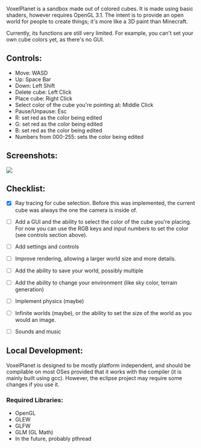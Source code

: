 VoxelPlanet is a sandbox made out of colored cubes. It is made using basic shaders, however requires OpenGL 3.1. The intent is to provide an open world for people to create things; it's more like a 3D paint than Minecraft.

Currently, its functions are still very limited. For example, you can't set your own cube colors yet, as there's no GUI.

## Controls:

* Move: WASD
* Up: Space Bar
* Down: Left Shift
* Delete cube: Left Click
* Place cube: Right Click
* Select color of the cube you're pointing at: Middle Click
* Pause/Unpause: Esc
* R: set red as the color being edited
* G: set red as the color being edited
* B: set red as the color being edited
* Numbers from 000-255: sets the color being edited

## Screenshots:

![](https://i.imgur.com/CsTJFOc.png)

## Checklist:

- [X] Ray tracing for cube selection. Before this was implemented, the current cube was always the one the camera is inside of.

- [ ] Add a GUI and the ability to select the color of the cube you're placing. For now you can use the RGB keys and input numbers to set the color (see controls section above).

- [ ] Add settings and controls

- [ ] Improve rendering, allowing a larger world size and more details.

- [ ] Add the ability to save your world, possibly multiple

- [ ] Add the ability to change your environment (like sky color, terrain generation)

- [ ] Implement physics (maybe)

- [ ] Infinite worlds (maybe), or the ability to set the size of the world as you would an image.

- [ ] Sounds and music

## Local Development:

VoxelPlanet is designed to be mostly platform independent, and should be compilable on most OSes provided that it works with the compiler (it is mainly built using gcc). However, the eclipse project may require some changes if you use it.

### Required Libraries:

* OpenGL
* GLEW
* GLFW
* GLM (GL Math)
* In the future, probably pthread
